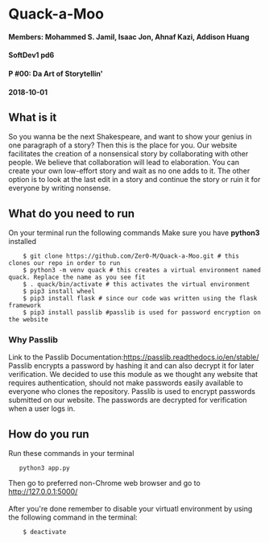 # Quack-a-Moo
#### Members: Mohammed S. Jamil, Isaac Jon, Ahnaf Kazi, Addison Huang
#### SoftDev1 pd6
#### P #00: Da Art of Storytellin'
#### 2018-10-01

## What is it
So you wanna be the next Shakespeare, and want to show your genius in one paragraph of a story? Then this is the place for you.
Our website facilitates the creation of a nonsensical story by collaborating with other people. We believe that collaboration will lead to elaboration. You can create your own low-effort story and wait as no one adds to it. The other option is to look at the last edit in a story and continue the story or ruin it for everyone by writing nonsense.

## What do you need to run

On your terminal run the following commands
Make sure you have __python3__ installed

```
    $ git clone https://github.com/Zer0-M/Quack-a-Moo.git # this clones our repo in order to run 
    $ python3 -m venv quack # this creates a virtual environment named quack. Replace the name as you see fit 
    $ . quack/bin/activate # this activates the virtual environment 
    $ pip3 install wheel 
    $ pip3 install flask # since our code was written using the flask framework
    $ pip3 install passlib #passlib is used for password encryption on the website
```
### Why Passlib

Link to the Passlib Documentation:https://passlib.readthedocs.io/en/stable/<br/>
Passlib encrypts a password by hashing it and can also decrypt it for later verification.
We decided to use this module as we thought any website that requires authentication, should not make passwords easily available to everyone who clones the repository.
Passlib is used to encrypt passwords submitted on our website. The passwords are decrypted for verification when a user logs in.

## How do you run

Run these commands in your terminal
```
   python3 app.py
```

Then go to preferred non-Chrome web browser and go to <br/>
http://127.0.0.1:5000/ <br/>
<br/>
After you're done remember to disable your virtuatl environment by using the following command in the terminal: 
```
    $ deactivate
```
